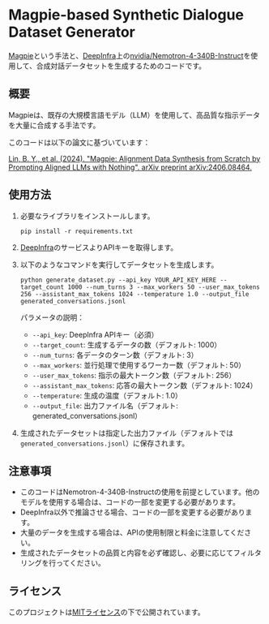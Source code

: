 # Magpie-based Synthetic Dialogue Dataset Generator

[Magpie](https://arxiv.org/abs/2406.08464)という手法と、[DeepInfra](https://deepinfra.com/)上の[nvidia/Nemotron-4-340B-Instruct](https://huggingface.co/nvidia/Nemotron-4-340B-Instruct)を使用して、合成対話データセットを生成するためのコードです。

## 概要

Magpieは、既存の大規模言語モデル（LLM）を使用して、高品質な指示データを大量に合成する手法です。

このコードは以下の論文に基づいています：

[Lin, B. Y., et al. (2024). "Magpie: Alignment Data Synthesis from Scratch by Prompting Aligned LLMs with Nothing". arXiv preprint arXiv:2406.08464.](https://arxiv.org/abs/2406.08464)

## 使用方法

1. 必要なライブラリをインストールします。

    ```text
    pip install -r requirements.txt
    ```

2. [DeepInfra](https://deepinfra.com/)のサービスよりAPIキーを取得します。

3. 以下のようなコマンドを実行してデータセットを生成します。

    ```text
    python generate_dataset.py --api_key YOUR_API_KEY_HERE --target_count 1000 --num_turns 3 --max_workers 50 --user_max_tokens 256 --assistant_max_tokens 1024 --temperature 1.0 --output_file generated_conversations.jsonl
    ```

    パラメータの説明：
    - `--api_key`: DeepInfra APIキー（必須）
    - `--target_count`: 生成するデータの数（デフォルト: 1000）
    - `--num_turns`: 各データのターン数（デフォルト: 3）
    - `--max_workers`: 並行処理で使用するワーカー数（デフォルト: 50）
    - `--user_max_tokens`: 指示の最大トークン数（デフォルト: 256）
    - `--assistant_max_tokens`: 応答の最大トークン数（デフォルト: 1024）
    - `--temperature`: 生成の温度（デフォルト: 1.0）
    - `--output_file`: 出力ファイル名（デフォルト: generated_conversations.jsonl）

4. 生成されたデータセットは指定した出力ファイル（デフォルトでは `generated_conversations.jsonl`）に保存されます。

## 注意事項

- このコードはNemotron-4-340B-Instructの使用を前提としています。他のモデルを使用する場合は、コードの一部を変更する必要があります。
- DeepInfra以外で推論させる場合、コードの一部を変更する必要があります。
- 大量のデータを生成する場合は、APIの使用制限と料金に注意してください。
- 生成されたデータセットの品質と内容を必ず確認し、必要に応じてフィルタリングを行ってください。

## ライセンス

このプロジェクトは[MITライセンス](LICENSE)の下で公開されています。
